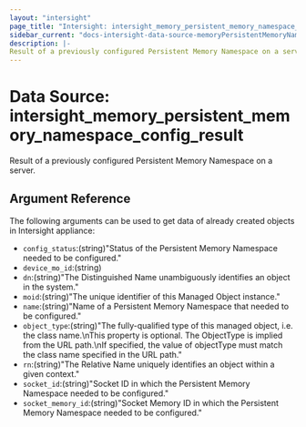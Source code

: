 ```yaml
---
layout: "intersight"
page_title: "Intersight: intersight_memory_persistent_memory_namespace_config_result"
sidebar_current: "docs-intersight-data-source-memoryPersistentMemoryNamespaceConfigResult"
description: |-
Result of a previously configured Persistent Memory Namespace on a server.
---
```


# Data Source: intersight_memory_persistent_memory_namespace_config_result
Result of a previously configured Persistent Memory Namespace on a server.
## Argument Reference
The following arguments can be used to get data of already created objects in Intersight appliance:
* `config_status`:(string)"Status of the Persistent Memory Namespace needed to be configured."
* `device_mo_id`:(string)
* `dn`:(string)"The Distinguished Name unambiguously identifies an object in the system."
* `moid`:(string)"The unique identifier of this Managed Object instance."
* `name`:(string)"Name of a Persistent Memory Namespace that needed to be configured."
* `object_type`:(string)"The fully-qualified type of this managed object, i.e. the class name.\nThis property is optional. The ObjectType is implied from the URL path.\nIf specified, the value of objectType must match the class name specified in the URL path."
* `rn`:(string)"The Relative Name uniquely identifies an object within a given context."
* `socket_id`:(string)"Socket ID in which the Persistent Memory Namespace needed to be configured."
* `socket_memory_id`:(string)"Socket Memory ID in which the Persistent Memory Namespace needed to be configured."
